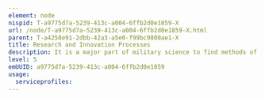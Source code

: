 ```yaml
---
element: node
nispid: T-a9775d7a-5239-413c-a004-6ffb2d0e1859-X
url: /node/T-a9775d7a-5239-413c-a004-6ffb2d0e1859-X.html
parent: T-a4258e91-2dbb-42a3-a5e0-f99bc9800ae1-X
title: Research and Innovation Processes
description: It is a major part of military science to find methods of defeating the enemy with available capabilities using existing and new concepts. Many military organizations maintains a dual track for capability development with accelerated innovation programmes designed to address current needs and the longer more traditional path tied to formal acquisition development. The Research and Innovation Processes are composed of a collection of business processes that are implemented and executed to support the research and accelerated capability development in support of military needs and advancing overall security capability. The outcomes of research are primarily used in support of the establishment of new or enhancement of existing capabilities designed for military and security purposes. An additional but secondary consideration of military research is technology dual-use capability to the broader environment or commercial sectors. Faced with rapid technology changes, the military continues to support broad research as a safeguard against technological surprise typically through a strong partnerships with academia and the commercial sector. The typical research and innovation processes is based on the following sub-processes  * Determination of research areas of interest. * Management of the research portfolio and risks. * Initiation of research program or project. * Conduct of a research program or project  ** Execution of incremental research and development. ** Evaluation of research results (continue or stop research, or move the results forward to develop capability). * Exploitation or transition of research results. Military research projects are inherently risky as they explores innovative, high-risk and disruptive technologies and concepts. Due to the high-risk nature of military research portfolios proper risk management strategies - such as conducting research projects iteratively - are typically applied. A typical research project is started by exploratory or feasibility studies that determine the scientific, technical and commercial merit and feasibility of new ideas. The later iterations (scientific research to prototype) are the major research and development effort The Technology Readiness Levels (TRLs) are often used to determine the maturity of research results and when the risks are low enough to move a new technology into mainstream capability development.
level: 5
emUUID: a9775d7a-5239-413c-a004-6ffb2d0e1859
usage:
  serviceprofiles:
---
```

